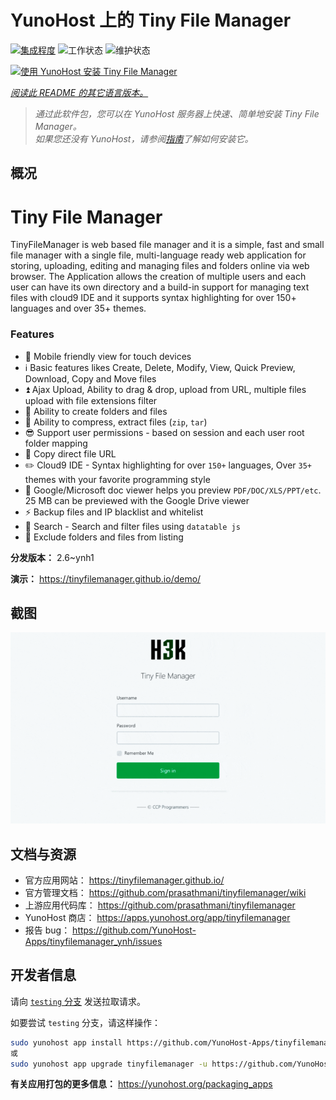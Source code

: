 <!--
注意：此 README 由 <https://github.com/YunoHost/apps/tree/master/tools/readme_generator> 自动生成
请勿手动编辑。
-->

# YunoHost 上的 Tiny File Manager

[![集成程度](https://dash.yunohost.org/integration/tinyfilemanager.svg)](https://ci-apps.yunohost.org/ci/apps/tinyfilemanager/) ![工作状态](https://ci-apps.yunohost.org/ci/badges/tinyfilemanager.status.svg) ![维护状态](https://ci-apps.yunohost.org/ci/badges/tinyfilemanager.maintain.svg)

[![使用 YunoHost 安装 Tiny File Manager](https://install-app.yunohost.org/install-with-yunohost.svg)](https://install-app.yunohost.org/?app=tinyfilemanager)

*[阅读此 README 的其它语言版本。](./ALL_README.md)*

> *通过此软件包，您可以在 YunoHost 服务器上快速、简单地安装 Tiny File Manager。*  
> *如果您还没有 YunoHost，请参阅[指南](https://yunohost.org/install)了解如何安装它。*

## 概况

# Tiny File Manager

TinyFileManager is web based file manager and it is a simple, fast and small file manager with a single file, multi-language ready web application for storing, uploading, editing and managing files and folders online via web browser. The Application allows the creation of multiple users and each user can have its own directory and a build-in support for managing text files with cloud9 IDE and it supports syntax highlighting for over 150+ languages and over 35+ themes.

### Features

- :iphone: Mobile friendly view for touch devices
- :information_source: Basic features likes Create, Delete, Modify, View, Quick Preview, Download, Copy and Move files
- :arrow_double_up: Ajax Upload, Ability to drag & drop, upload from URL, multiple files upload with file extensions filter
- :file_folder: Ability to create folders and files
- :gift: Ability to compress, extract files (`zip`, `tar`)
- :sunglasses: Support user permissions - based on session and each user root folder mapping
- :floppy_disk: Copy direct file URL
- :pencil2: Cloud9 IDE - Syntax highlighting for over `150+` languages, Over `35+` themes with your favorite programming style
- :page_facing_up: Google/Microsoft doc viewer helps you preview `PDF/DOC/XLS/PPT/etc`. 25 MB can be previewed with the Google Drive viewer
- :zap: Backup files and IP blacklist and whitelist
- :mag_right: Search - Search and filter files using `datatable js`
- :file_folder: Exclude folders and files from listing



**分发版本：** 2.6~ynh1

**演示：** <https://tinyfilemanager.github.io/demo/>

## 截图

![Tiny File Manager 的截图](./doc/screenshots/screenshot.png)

## 文档与资源

- 官方应用网站： <https://tinyfilemanager.github.io/>
- 官方管理文档： <https://github.com/prasathmani/tinyfilemanager/wiki>
- 上游应用代码库： <https://github.com/prasathmani/tinyfilemanager>
- YunoHost 商店： <https://apps.yunohost.org/app/tinyfilemanager>
- 报告 bug： <https://github.com/YunoHost-Apps/tinyfilemanager_ynh/issues>

## 开发者信息

请向 [`testing` 分支](https://github.com/YunoHost-Apps/tinyfilemanager_ynh/tree/testing) 发送拉取请求。

如要尝试 `testing` 分支，请这样操作：

```bash
sudo yunohost app install https://github.com/YunoHost-Apps/tinyfilemanager_ynh/tree/testing --debug
或
sudo yunohost app upgrade tinyfilemanager -u https://github.com/YunoHost-Apps/tinyfilemanager_ynh/tree/testing --debug
```

**有关应用打包的更多信息：** <https://yunohost.org/packaging_apps>
